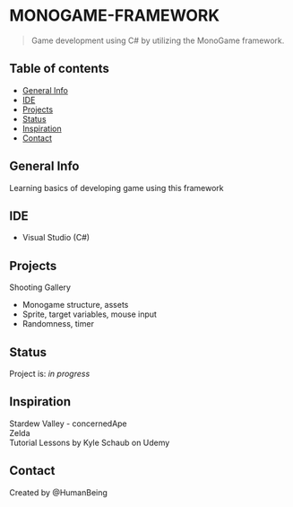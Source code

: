# MONOGAME-FRAMEWORK
> Game development using C# by utilizing the MonoGame framework. 

## Table of contents
* [General Info](#general-info)
* [IDE](#ide)
* [Projects](#projects)
* [Status](#status)
* [Inspiration](#inspiration)
* [Contact](#contact)

## General Info
Learning basics of developing game using this framework

 ## IDE
* Visual Studio (C#)

## Projects
Shooting Gallery
* Monogame structure, assets 
* Sprite, target variables, mouse input
* Randomness, timer <br/>

## Status
Project is: _in progress_

## Inspiration
Stardew Valley - concernedApe </br>
Zelda </br>
Tutorial Lessons by Kyle Schaub on Udemy </br>

## Contact
Created by @HumanBeing
